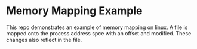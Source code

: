 # Memory Mapping Example
This repo demonstrates an example of memory mapping on linux. A file is mapped onto the process address spce with an offset and modified. These changes also reflect in the file.
